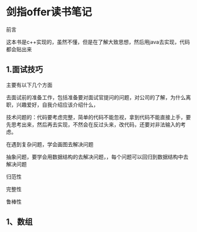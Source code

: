 # 剑指offer读书笔记

前言

这本书是c++实现的，虽然不懂，但是在了解大致思想，然后用java去实现，代码都会贴出来

## 1.面试技巧

主要有以下几个方面



去面试前的准备工作，包括准备要对面试官提问的问题，对公司的了解，为什么离职，兴趣爱好，自我介绍应该介绍什么，

 技术问题的：代码要考虑完整，简单的代码不能忽视，拿到代码不能直接上手，要先思考出来，然后再去实现，不然会在反过头来，改代码，还要对非法输入的考虑。

在遇到复杂问题，学会画图去解决问题

抽象问题，要学会用数据结构的去解决问题，，每个问题可以回归到数据结构中去解决问题

归范性

完整性

鲁棒性

## 1、数组

